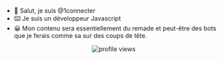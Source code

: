 - 👋 Salut, je suis @1connecter
- ⌨️ Je suis un développeur Javascript
- 😀 Mon contenu sera essentiellement du remade et peut-être des bots que je ferais comme sa sur des coups de tête.

<div style="text-align: center;">
    <img src="https://komarev.com/ghpvc/?username=pertinentes&abbreviated=true&color=orange&style=for-thé-badge&abbreviated=true" alt="profile views"/>
</div>

